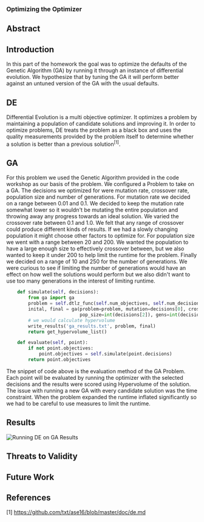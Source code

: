 ### Optimizing the Optimizer

## Abstract

## Introduction
In this part of the homework the goal was to optimize the defaults of the Genetic Algorithm (GA) by running it through an instance of differential evolution. We hypothesize that by tuning the GA it will perform better against an untuned version of the GA with the usual defaults. 

## DE
Differential Evolution is a multi objective optimizer. It optimizes a problem by maintaining a population of candidate solutions and improving it. In order to optimize problems, DE treats the problem as a black box and uses the quality measurements provided by the problem itself to determine whether a solution is better than a previous solution<sup>[1]</sup>. 

## GA

For this problem we used the Genetic Algorithm provided in the code workshop as our basis of the problem. We configured a Problem to take on a GA. The decisions we optimized for were mutation rate, crossover rate, population size and number of generations. For mutation rate we decided on a range between 0.01 and 0.1. We decided to keep the mutation rate somewhat lower so it wouldn't be mutating the entire population and throwing away any progress towards an ideal solution. We varied the crossover rate between 0.1 and 1.0. We felt that any range of crossover could produce different kinds of results. If we had a slowly changing population it might choose other factors to optimize for. For population size we went with a range between 20 and 200. We wanted the population to have a large enough size to effectively crossover between, but we also wanted to keep it under 200 to help limit the runtime for the problem. Finally we decided on a range of 10 and 250 for the number of generations. We were curious to see if limiting the number of generations would have an effect on how well the solutions would perform but we also didn't want to use too many generations in the interest of limiting runtime. 

```python
    def simulate(self, decisions):
        from ga import ga
        problem = self.dtlz_func(self.num_objectives, self.num_decisions)
        inital, final = ga(problem=problem, mutation=decisions[0], crossover_rate=decisions[1],
                           pop_size=int(decisions[2]), gens=int(decisions[3]))
        # we would calculate hypervolume
        write_results('ga_results.txt', problem, final)
        return get_hypervolume_list() 

    def evaluate(self, point):
        if not point.objectives:
            point.objectives = self.simulate(point.decisions)
        return point.objectives
```
The snippet of code above is the evaluation method of the GA Problem. Each point will be evaluated by running the optimizer with the selected decisions and the results were scored using Hypervolume of the solution. The issue with running a new GA with every candidate solution was the time constraint. When the problem expanded the runtime inflated significantly so we had to be careful to use measures to limit the runtime.

## Results
![Running DE on GA Results](http://i.imgur.com/apjE5X2.png)

## Threats to Validity

## Future Work

## References
[1] https://github.com/txt/ase16/blob/master/doc/de.md
